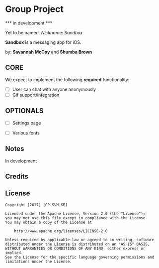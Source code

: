 # Group Project 

*** in development ***

Yet to be named. *Nickname: Sandbox*


**Sandbox** is a messaging app for iOS.

 by: **Savannah McCoy** and **Shumba Brown**

## CORE

We expect to implement the following **required** functionality:

* [ ] User can chat with anyone anonymously
* [ ] Gif support/integration

## OPTIONALS 

* [ ] Settings page
* [ ] Various fonts


## Notes

In development

## Credits

## License

    Copyright [2017] [CP-SVM-SB]

    Licensed under the Apache License, Version 2.0 (the "License");
    you may not use this file except in compliance with the License.
    You may obtain a copy of the License at

        http://www.apache.org/licenses/LICENSE-2.0

    Unless required by applicable law or agreed to in writing, software
    distributed under the License is distributed on an "AS IS" BASIS,
    WITHOUT WARRANTIES OR CONDITIONS OF ANY KIND, either express or implied.
    See the License for the specific language governing permissions and
    limitations under the License.
